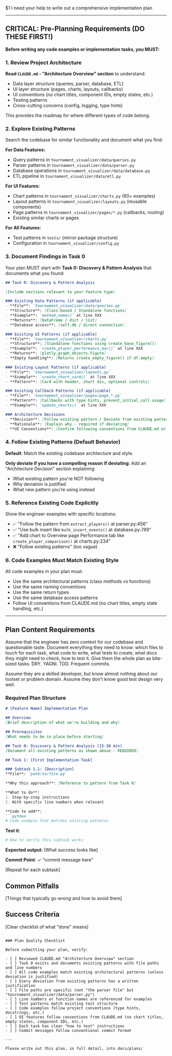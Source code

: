 $1
I need your help to write out a comprehensive implementation plan

---

## CRITICAL: Pre-Planning Requirements (DO THESE FIRST!)

**Before writing any code examples or implementation tasks, you MUST:**

### 1. Review Project Architecture

**Read `CLAUDE.md` - "Architecture Overview" section** to understand:
- Data layer structure (queries, parser, database, ETL)
- UI layer structure (pages, charts, layouts, callbacks)
- UI conventions (no chart titles, component IDs, empty states, etc.)
- Testing patterns
- Cross-cutting concerns (config, logging, type hints)

This provides the roadmap for where different types of code belong.

### 2. Explore Existing Patterns

Search the codebase for similar functionality and document what you find:

**For Data Features:**
- Query patterns in `tournament_visualizer/data/queries.py`
- Parser patterns in `tournament_visualizer/data/parser.py`
- Database operations in `tournament_visualizer/data/database.py`
- ETL pipeline in `tournament_visualizer/data/etl.py`

**For UI Features:**
- Chart patterns in `tournament_visualizer/charts.py` (60+ examples)
- Layout patterns in `tournament_visualizer/layouts.py` (reusable components)
- Page patterns in `tournament_visualizer/pages/*.py` (callbacks, routing)
- Existing similar charts or pages

**For All Features:**
- Test patterns in `tests/` (mirror package structure)
- Configuration in `tournament_visualizer/config.py`

### 3. Document Findings in Task 0

Your plan MUST start with **Task 0: Discovery & Pattern Analysis** that documents what you found:

```markdown
## Task 0: Discovery & Pattern Analysis

[Include sections relevant to your feature type]

### Existing Data Patterns (if applicable)
- **File**: `tournament_visualizer/data/queries.py`
- **Structure**: [Class-based / Standalone functions]
- **Example**: `method_name()` at line XXX
- **Returns**: [DataFrame / dict / list]
- **Database access**: [self.db / direct connection]

### Existing UI Patterns (if applicable)
- **File**: `tournament_visualizer/charts.py`
- **Structure**: [Standalone functions using create_base_figure()]
- **Example**: `create_player_performance_bar()` at line XXX
- **Returns**: [plotly.graph_objects.Figure]
- **Empty handling**: [Returns create_empty_figure() if df.empty]

### Existing Layout Patterns (if applicable)
- **File**: `tournament_visualizer/layouts.py`
- **Example**: `create_chart_card()` at line XXX
- **Pattern**: [Card with header, chart div, optional controls]

### Existing Callback Patterns (if applicable)
- **File**: `tournament_visualizer/pages/page_*.py`
- **Pattern**: [Callbacks with type hints, prevent_initial_call usage]
- **Example**: `update_charts()` at line XXX

### Architecture Decisions
- **Decision**: [Follow existing pattern / Deviate from existing pattern]
- **Rationale**: [Explain why - required if deviating]
- **UI Conventions**: [Confirm following conventions from CLAUDE.md or justify deviation]
```

### 4. Follow Existing Patterns (Default Behavior)

**Default**: Match the existing codebase architecture and style.

**Only deviate if you have a compelling reason**
**If deviating**: Add an "Architecture Decision" section explaining:
- What existing pattern you're NOT following
- Why deviation is justified
- What new pattern you're using instead

### 5. Reference Existing Code Explicitly

Show the engineer examples with specific locations:
- ✅ "Follow the pattern from `extract_players()` at parser.py:456"
- ✅ "Use bulk insert like `bulk_insert_events()` at database.py:789"
- ✅ "Add chart to Overview page Performance tab like `create_player_comparison()` at charts.py:234"
- ❌ "Follow existing patterns" (too vague)

### 6. Code Examples Must Match Existing Style

All code examples in your plan must:
- Use the same architectural patterns (class methods vs functions)
- Use the same naming conventions
- Use the same return types
- Use the same database access patterns
- Follow UI conventions from CLAUDE.md (no chart titles, empty state handling, etc.)

---

## Plan Content Requirements

Assume that the engineer has zero context for our codebase and questionable taste. Document everything they need to know: which files to touch for each task, what code to write, what tests to create, what docs they might need to check, how to test it. Give them the whole plan as bite-sized tasks. DRY. YAGNI. TDD. Frequent commits.

Assume they are a skilled developer, but know almost nothing about our toolset or problem domain. Assume they don't know good test design very well.

### Required Plan Structure

```markdown
# [Feature Name] Implementation Plan

## Overview
[Brief description of what we're building and why]

## Prerequisites
[What needs to be in place before starting]

## Task 0: Discovery & Pattern Analysis (15-30 min)
[Document all existing patterns as shown above - REQUIRED]

## Task 1: [First Implementation Task]

### Subtask 1.1: [Description]
**File**: `path/to/file.py`

**Why this approach**: [Reference to pattern from Task 0]

**What to do**:
1. Step-by-step instructions
2. With specific line numbers when relevant

**Code to add**:
```python
# Code example that matches existing patterns
```

**Test it**:
```bash
# How to verify this subtask works
```

**Expected output**: [What success looks like]

**Commit Point**: ✓ "commit message here"

[Repeat for each subtask]

## Common Pitfalls
[Things that typically go wrong and how to avoid them]

## Success Criteria
[Clear checklist of what "done" means]
```

### Plan Quality Checklist

Before submitting your plan, verify:

- [ ] Reviewed CLAUDE.md "Architecture Overview" section
- [ ] Task 0 exists and documents existing patterns with file paths and line numbers
- [ ] All code examples match existing architectural patterns (unless deviation is justified)
- [ ] Every deviation from existing patterns has a written justification
- [ ] File paths are specific (not "the parser file" but "tournament_visualizer/data/parser.py")
- [ ] Line numbers or function names are referenced for examples
- [ ] Test patterns match existing test structure
- [ ] Code examples follow project conventions (type hints, docstrings, etc.)
- [ ] UI features follow conventions from CLAUDE.md (no chart titles, empty states, component IDs, etc.)
- [ ] Each task has clear "how to test" instructions
- [ ] Commit messages follow conventional commit format

---

Please write out this plan, in full detail, into docs/plans/
